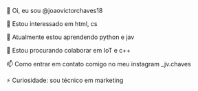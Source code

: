 👋 Oi, eu sou @joaovictorchaves18
 
 👀 Estou interessado em html, cs
 
 🌱 Atualmente estou aprendendo python e jav
 
 💞️ Estou procurando colaborar em IoT e c++
 
📫 Como entrar em contato comigo no meu instagram _jv.chaves

⚡ Curiosidade: sou técnico em marketing
<!---
joaovictorchaves18/joaovictorchaves18 is a ✨ special ✨ repository because its `README.md` (this file) appears on your GitHub profile.
You can click the Preview link to take a look at your changes.
--->
